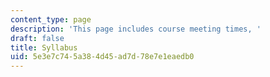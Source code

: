 ```yaml
---
content_type: page
description: 'This page includes course meeting times, '
draft: false
title: Syllabus
uid: 5e3e7c74-5a38-4d45-ad7d-78e7e1eaedb0
---
```

